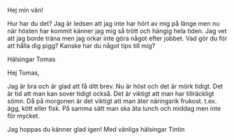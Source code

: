 Hej min vän!

Hur har du det? Jag är ledsen att jag inte har hört av mig på länge men nu när hösten har kommit känner jag mig så trött och hängig hela tiden. Jag vet att jag borde träna men jag orkar inte göra något efter jobbet. Vad gör du för att hålla dig pigg? Kanske har du något tips till mig?

Hälsingar
Tomas

Hej Tomas,

Jag är bra och är glad att få ditt brev. Nu är höst och det är mörk tidigt. Det är tid att man kan sover tidigt också. Det är viktigt att man har tillräckligt sömn. Då på morgonen är det viktigt att man äter näringsrik frukost. t.ex. ägg, kött eller fisk. På samma sätt man ska äta lunch och middag men inte för mycket.

Jag hoppas du känner glad igen!
Med vänliga hälsingar
Tintin
<!--stackedit_data:
eyJoaXN0b3J5IjpbLTE3NDgyNzY1NTksLTM3NzA3MTk4OSwxOT
kzNDM4OTU0XX0=
-->